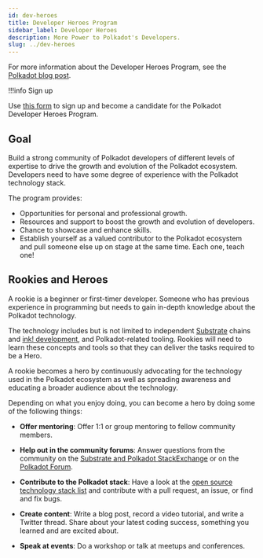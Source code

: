```yaml
---
id: dev-heroes
title: Developer Heroes Program
sidebar_label: Developer Heroes
description: More Power to Polkadot's Developers.
slug: ../dev-heroes
---
```


For more information about the Developer Heroes Program, see the
[Polkadot blog post](https://polkadot.network/blog/introducing-the-polkadot-developer-heroes-program?utm_source=twitter&utm_medium=social&utm_campaign=dhp&utm_content=tweet&utm_term=announcement).

!!!info Sign up

Use [this form](https://info.polkadot.network/polkadot-developer-heroes?ref=cms.polkadot.network) to
sign up and become a candidate for the Polkadot Developer Heroes Program.



## Goal

Build a strong community of Polkadot developers of different levels of expertise to drive the growth
and evolution of the Polkadot ecosystem. Developers need to have some degree of experience with the
Polkadot technology stack.

The program provides:

- Opportunities for personal and professional growth.
- Resources and support to boost the growth and evolution of developers.
- Chance to showcase and enhance skills.
- Establish yourself as a valued contributor to the Polkadot ecosystem and pull someone else up on
  stage at the same time. Each one, teach one!

## Rookies and Heroes

A rookie is a beginner or first-timer developer. Someone who has previous experience in programming
but needs to gain in-depth knowledge about the Polkadot technology.

The technology includes but is not limited to independent [Substrate](./glossary.md#substrate)
chains and [ink! development](../build/build-smart-contracts.md#ink), and Polkadot-related tooling.
Rookies will need to learn these concepts and tools so that they can deliver the tasks required to
be a Hero.

A rookie becomes a hero by continuously advocating for the technology used in the Polkadot ecosystem
as well as spreading awareness and educating a broader audience about the technology.

Depending on what you enjoy doing, you can become a hero by doing some of the following things:

- **Offer mentoring**: Offer 1:1 or group mentoring to fellow community members.

- **Help out in the community forums**: Answer questions from the community on the
  [Substrate and Polkadot StackExchange](https://substrate.stackexchange.com/?ref=cms.polkadot.network)
  or on the [Polkadot Forum](https://forum.polkadot.network/?ref=cms.polkadot.network).

- **Contribute to the Polkadot stack**: Have a look at the
  [open source technology stack list](../build/build-open-source.md) and contribute with a pull
  request, an issue, or find and fix bugs.

- **Create content**: Write a blog post, record a video tutorial, and write a Twitter thread. Share
  about your latest coding success, something you learned and are excited about.

- **Speak at events**: Do a workshop or talk at meetups and conferences.
